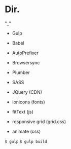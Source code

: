 <h1>Dir.</h1>

"_"

* Gulp
* Babel
* AutoPrefixer
* Browsersync
* Plumber
* SASS
* JQuery (CDN)

* ionicons (fonts)
* fitText (js)
* responsive grid (grid.css)
* animate (css)

` $ gulp `
` $ gulp build `
